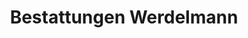---
title: "Bestattungen Werdelmann"
url: /gelsenkirchen/bestattungen-werdelmann/
shop: Bestattungen
---